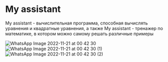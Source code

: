 # My assistant
My assistant - вычислительная программа, способная вычислять уравнения и квадратные уравнения, а также My assistant - тренажер по математике, в котором можно самому решать различные примеры 

![WhatsApp Image 2022-11-21 at 00 42 30](https://user-images.githubusercontent.com/85281156/202927680-3cf2e5f6-2127-4489-86f5-7ec2b93af840.jpeg)
![WhatsApp Image 2022-11-21 at 00 42 30 (1)](https://user-images.githubusercontent.com/85281156/202927695-c6b17327-a837-4cb4-9eed-c9c194b22ef5.jpeg)
![WhatsApp Image 2022-11-21 at 00 42 30 (2)](https://user-images.githubusercontent.com/85281156/202927698-6fa6eebb-6194-4645-8283-4afcc341f25b.jpeg)
